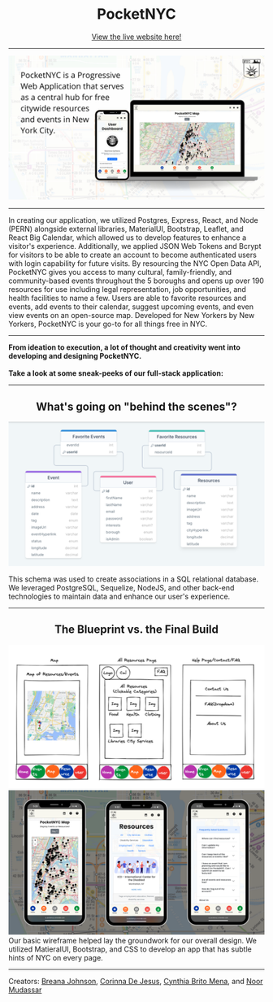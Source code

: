 <h1 align="center"> PocketNYC </h1>

<div align="center">    
    <a href='https://pocketnyc.onrender.com/'>View the live website here!</a> 
</div>
<hr/>
<img src='public/PocketNYCDemo.png' alt='PocketNYC Demo Image' /> 
<hr/>

In creating our application, we utilized Postgres, Express, React, and Node (PERN) alongside external libraries, MaterialUI, Bootstrap, Leaflet, and React Big Calendar, which allowed us to develop features to enhance a visitor's experience. Additionally, we applied JSON Web Tokens and Bcrypt for visitors to be able to create an account to become authenticated users with login capability for future visits. By resourcing the NYC Open Data API, PocketNYC gives you access to many cultural, family-friendly, and community-based events throughout the 5 boroughs and opens up over 190 resources for use including legal representation, job opportunities, and health facilities to name a few. Users are able to favorite resources and events, add events to their calendar, suggest upcoming events, and even view events on an open-source map. Developed for New Yorkers by New Yorkers, PocketNYC is your go-to for all things free in NYC.

<hr/>

<b>From ideation to execution, a lot of thought and creativity went into developing and designing PocketNYC.
<br/>
<br/>
Take a look at some sneak-peeks of our full-stack application:</b>
<hr/>
<h2 align="center">What's going on "behind the scenes"?</h2>

<img src='public/Schema.png' alt='PocketNYC Schema'/>

This schema was used to create associations in a SQL relational database. We leveraged PostgreSQL, Sequelize, NodeJS, and other back-end technologies to maintain data and enhance our user's experience. 
<br/>
<hr/>

<h2 align="center">The Blueprint vs. the Final Build</h2>
<img src='public/Wireframe-sample-PNYC.png' alt='PocketNYC WireFrame' />
<img src='public/PNYC-screenshot.png' alt='PocketNYC Screenshots'/>
Our basic wireframe helped lay the groundwork for our overall design. We utilized MatieralUI, Bootstrap, and CSS to develop an app that has subtle hints of NYC on every page. 
<hr/>



Creators: [Breana Johnson](https://www.linkedin.com/in/breanaj/), [Corinna De Jesus](https://www.linkedin.com/in/corinnadejesus/), [Cynthia Brito Mena](https://www.linkedin.com/in/cynthiabritomena/), and [Noor Mudassar](https://www.linkedin.com/in/noormudassar/)
